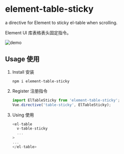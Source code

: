 # element-table-sticky

a directive for Element to sticky el-table when scrolling.

Element UI 库表格表头固定指令。

![demo](./demo.gif)

## Usage 使用

1. Install 安装

    `npm i element-table-sticky`

2. Register 注册指令

    ```js
    import ElTableSticky from 'element-table-sticky';
    Vue.directive('table-sticky', ElTableSticky);
    ```

3. Using 使用

    ```js
    <el-table
      v-table-sticky
      ...
    >
    ...
    </el-table>
    ```

